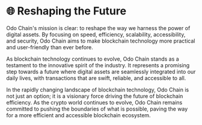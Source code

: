 # 🌐 Reshaping the Future

Odo Chain's mission is clear: to reshape the way we harness the power of digital assets. By focusing on speed, efficiency, scalability, accessibility, and security, Odo Chain aims to make blockchain technology more practical and user-friendly than ever before.

As blockchain technology continues to evolve, Odo Chain stands as a testament to the innovative spirit of the industry. It represents a promising step towards a future where digital assets are seamlessly integrated into our daily lives, with transactions that are swift, reliable, and accessible to all.

In the rapidly changing landscape of blockchain technology, Odo Chain is not just an option; it is a visionary force driving the future of blockchain efficiency. As the crypto world continues to evolve, Odo Chain remains committed to pushing the boundaries of what is possible, paving the way for a more efficient and accessible blockchain ecosystem.
